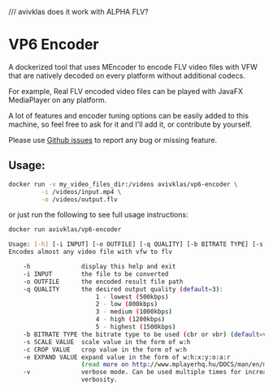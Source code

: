 /// avivklas does it work with ALPHA FLV?


VP6 Encoder
================

A dockerized tool that uses MEncoder to encode FLV video files with VFW that are natively decoded on every platform without additional codecs. 

For example, Real FLV encoded video files can be played with JavaFX MediaPlayer on any platform.

A lot of features and encoder tuning options can be easily added to this machine, so feel free to ask for it and I'll add it, or contribute by yourself. 

Please use [Github issues](https://github.com/avivklas/real-flv-encoder/issues/new) to report any bug or missing feature.


Usage:
------
```bash
docker run -v my_video_files_dir:/videos avivklas/vp6-encoder \
         -i /videos/input.mp4 \
         -o /videos/output.flv
```

or just run the following to see full usage instructions:
```bash
docker run avivklas/vp6-encoder

Usage: [-h] [-i INPUT] [-o OUTFILE] [-q QUALITY] [-b BITRATE TYPE] [-s SCALE VALUE] [-c CROP VALUE]...
Encodes almost any video file with vfw to flv

    -h              display this help and exit
    -i INPUT        the file to be converted
    -o OUTFILE      the encoded result file path
    -q QUALITY      the desired output quality (default=3):
                        1 - lowest (500kbps)
                        2 - low (800kbps)
                        3 - medium (1000kbps)
                        4 - high (1200kbps)
                        5 - highest (1500kbps)
    -b BITRATE TYPE the bitrate type to be used (cbr or vbr) (default=vbr).
    -s SCALE VALUE  scale value in the form of w:h
    -c CROP VALUE   crop value in the form of w:h
    -e EXPAND VALUE expand value in the form of w:h:x:y:o:a:r
                    (read more on http://www.mplayerhq.hu/DOCS/man/en/mplayer.1.html#VIDEO FILTERS)
    -v              verbose mode. Can be used multiple times for increased
                    verbosity.

```
